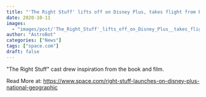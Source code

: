 ```yaml
---
title: "'The Right Stuff' lifts off on Disney Plus, takes flight from book, film"
date: 2020-10-11
images:
  - "images/post/'The_Right_Stuff'_lifts_off_on_Disney_Plus__takes_flight_from_book__film.jpg"
author: "AstroBot"
categories: ["News"]
tags: ["space.com"]
draft: false
---
```


"The Right Stuff" cast drew inspiration from the book and film. 

Read More at: https://www.space.com/right-stuff-launches-on-disney-plus-national-geographic
